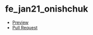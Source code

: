 # fe_jan21_onishchuk
- [Preview](https://danylo-onishchuk.github.io/your-repo/)
- [Pull Request](https://github.com/danylo-onishchuk/your-repo/pull/1/files)